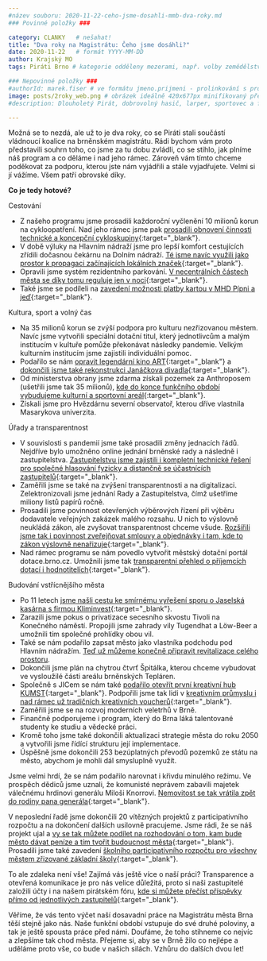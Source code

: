 ```yaml
---
#název souboru: 2020-11-22-ceho-jsme-dosahli-mmb-dva-roky.md
### Povinné položky ###

category: CLANKY   # nešahat!
title: "Dva roky na Magistrátu: Čeho jsme dosáhli?"
date: 2020-11-22   # formát YYYY-MM-DD
author: Krajský MO
tags: Piráti Brno # kategorie odděleny mezerami, např. volby zemědělství životní-prostředí piráti (viz https://jihomoravsky.pirati.cz/tags/)

### Nepovinné položky ###
#authorId: marek.fiser # ve formátu jmeno.prijmeni - prolinkování s profilem přes uid
image: posts/2roky_web.png # obrázek ideálně 420x677px minifikovaný přes https://tinypng.com/
#description: Dlouholetý Pirát, dobrovolný hasič, larper, sportovec a fanda 3D tisku stojí v čele jihomoravské pirátské kandidátky. S čím vede Piráty na kraj?

---
```


Možná se to nezdá, ale už to je dva roky, co se Piráti stali součástí vládnoucí koalice na brněnském magistrátu. Rádi bychom vám proto představili souhrn toho, co jsme za tu dobu zvládli, co se stihlo, jak plníme náš program a co děláme i nad jeho rámec. Zároveň vám tímto chceme poděkovat za podporu, kterou jste nám vyjádřili a stále vyjadřujete. Velmi si jí vážíme. Všem patří obrovské díky. 

**Co je tedy hotové?** 

Cestování
- Z našeho programu jsme prosadili každoroční vyčlenění 10 milionů korun na cykloopatření. Nad jeho rámec jsme pak [prosadili obnovení činnosti technické a koncepční cykloskupiny](https://www.tmapy.cz/cykloopatreni-brno){:target="_blank"}.
- V době výluky na Hlavním nádraží jsme pro lepší komfort cestujících zřídili dočasnou čekárnu na Dolním nádraží. [Té jsme navíc využili jako prostor k propagaci začínajících lokálních značek](https://www.brno.cz/brno-aktualne/co-se-deje-v-brne/a/na-dolnim-nadrazi-otevrela-cekarna/){:target="_blank"}. 
- Opravili jsme systém rezidentního parkování. [V necentrálních částech města se  díky tomu reguluje jen v noci](https://www.brno.cz/brno-aktualne/co-se-deje-v-brne/a/rezidentni-parkovani-se-od-podzimu-zjednodusi-a-zlevni/){:target="_blank"}. 
- Také jsme se podíleli na [zavedení možnosti platby kartou v MHD Pípni a jeď](https://brnenska.drbna.cz/zpravy/doprava/17833-pipni-a-jed-dopravni-podnik-zavadi-platby-jizdenek-bezkontaktne.html){:target="_blank"}. 

Kultura, sport a volný čas
- Na 35 milionů korun se zvýší podpora pro kulturu nezřizovanou městem. Navíc jsme vytvořili speciální dotační titul, který jednotlivcům a malým institucím v kultuře pomůže překonávat následky pandemie. Velkým kulturním institucím jsme zajistili individuální pomoc. 
- Podařilo se nám [opravit legendární kino ART](https://brnensky.denik.cz/kultura_region/kino-art-se-po-dvou-letech-oprav-vrati-na-scenu-20190712.html){:target="_blank"} a [dokončili jsme také rekonstrukci Janáčkova divadla](https://www.brno.cz/brno-aktualne/co-se-deje-v-brne/a/posledni-delnici-jsou-pryc-rekonstrukce-janackova-divadla-je-hotova/){:target="_blank"}. 
- Od ministerstva obrany jsme zdarma získali pozemek za Anthroposem (ušetřili jsme tak 35 milionů), [kde do konce funkčního období vybudujeme kulturní a sportovní areál](https://www.brno.cz/brno-aktualne/tiskovy-servis/tiskove-zpravy/a/mesto-po-mnohaletem-usili-prevzalo-vojensky-areal-v-pisarkach-sportovne-rekreacni-areal-se-zacne-pr/){:target="_blank"}. 
- Získali jsme pro Hvězdárnu severní observatoř, kterou dříve vlastnila Masarykova univerzita. 

Úřady a transparentnost 
- V souvislosti s pandemií jsme také prosadili změny jednacích řádů. Nejdříve bylo umožněno online jednání brněnské rady a následně i zastupitelstva. [Zastupitelstvu jsme zajistili i kompletní technické řešení pro společné hlasování fyzicky a distančně se účastnících zastupitelů](https://www.facebook.com/CPS.JMK/posts/10157840423536589){:target="_blank"}. 
- Zaměřili jsme se také na zvýšení transparentnosti a na digitalizaci. Zelektronizovali jsme jednání Rady a Zastupitelstva, čímž ušetříme miliony listů papírů ročně. 
- Prosadili jsme povinnost otevřených výběrových řízení při výběru dodavatele veřejných zakázek malého rozsahu. U nich to výslovně neukládá zákon, ale zvyšovat transparentnost chceme všude. [Rozšířili jsme tak i povinnost zveřejňovat smlouvy a objednávky i tam, kde to zákon výslovně nenařizuje](https://www.brno.cz/brno-aktualne/tiskovy-servis/tiskove-zpravy/a/nova-metodika-zadavani-verejnych-zakazek-zavadi-povinnost-pruzkumu-trhu/){:target="_blank"}. 
- Nad rámec programu se nám povedlo vytvořit městský dotační portál dotace.brno.cz. Umožnili jsme tak [transparentní přehled o příjemcích dotací i hodnotitelích](https://www.brno.cz/brno-aktualne/tiskovy-servis/tiskove-zpravy/a/nova-aplikace-prehledne-ukaze-udelene-dotace-v-kulture/){:target="_blank"}.

Budování vstřícnějšího města
- Po 11 letech [jsme našli cestu ke smírnému vyřešení sporu o Jaselská kasárna s firmou Kliminvest](https://www.brno.cz/brno-aktualne/tiskovy-servis/tiskove-zpravy/a/mesto-po-letech-vyresilo-situaci-kolem-jaselskych-kasaren/){:target="_blank"}. 
- Zarazili jsme pokus o privatizace secesního skvostu Tivoli na Konečného náměstí. Propojili jsme zahrady vily Tugendhat a Löw-Beer a umožnili tím společné prohlídky obou vil. 
- Také se nám podařilo zapsat město jako vlastníka podchodu pod Hlavním nádražím. [Teď už můžeme konečně připravit revitalizace celého prostoru](https://brnenska.drbna.cz/zpravy/spolecnost/18012-podchod-pod-hlavnim-nadrazim-nove-patri-mestu.html). 
- Dokončili jsme plán na chytrou čtvrť Špitálka, kterou chceme vybudovat ve vysloužilé části areálu brněnských Tepláren. 
- Společně s JICem se nám také [podařilo otevřít první kreativní hub KUMST](https://www.facebook.com/CPS.JMK/posts/10157660588706589){:target="_blank"}. Podpořili jsme tak lidi v [kreativním průmyslu i nad rámec už tradičních kreativních voucherů](https://www.seznamzpravy.cz/clanek/brno-poskytne-ctyri-a-pul-milionu-na-kreativni-vouchery-118576){:target="_blank"}. 
- Zaměřili jsme se na rozvoj moderních veletrhů v Brně.
- Finančně podporujeme i program, který do Brna láká talentované studenty ke studiu a vědecké práci.  
- Kromě toho jsme také dokončili aktualizaci strategie města do roku 2050 a vytvořili jsme řídící strukturu její implementace.
- Úspěšně jsme dokončili 253 bezúplatných převodů pozemků ze státu na město, abychom je mohli dál smysluplně využít. 

Jsme velmi hrdí, že se nám podařilo narovnat i křivdu minulého režimu.   Ve prospěch dědiců jsme uznali, že komunisté neprávem zabavili majetek válečnému hrdinovi generálu Miloši Knorrovi. [Nemovitost se tak vrátila zpět do rodiny pana generála](https://brnensky.denik.cz/zpravy_region/obrazem-brno-vrati-cast-domu-valecneho-veterana-milose-knorra-jeho-manzelce-20190907.html){:target="_blank"}.

V neposlední řadě jsme dokončili 20 vítězných projektů z participativního rozpočtu a na dokončení dalších usilovně pracujeme. Jsme rádi, že se náš projekt ujal a [vy se tak můžete podílet na rozhodování o tom, kam bude město dávat peníze a tím tvořit budoucnost města](https://www.facebook.com/CPS.JMK/posts/10157848622716589){:target="_blank"}.  Prosadili jsme také zavedení [školního participativního rozpočtu pro všechny městem zřizované základní školy](https://damenavas.brno.cz/startuje-participativni-rozpocet-do-skol/){:target="_blank"}. 

To ale zdaleka není vše! Zajímá vás ještě více o naší práci? Transparence a otevřená komunikace je pro nás velice důležitá, proto si naši zastupitelé založili účty i na našem pirátském fóru, [kde si můžete přečíst příspěvky přímo od jednotlivých zastupitelů](https://forum.pirati.cz/viewtopic.php?f=748&p=729550#p729550){:target="_blank"}. 

Věříme, že vás tento výčet naší dosavadní práce na Magistrátu města Brna těší stejně jako nás. Naše funkční období vstupuje do své druhé poloviny, a tak je ještě spousta práce před námi. Doufáme, že toho stihneme co nejvíc a zlepšíme tak chod města. Přejeme si, aby se v Brně žilo co nejlépe a uděláme proto vše, co bude v našich silách. Vzhůru do dalších dvou let!

